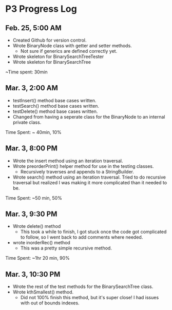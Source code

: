# P3 Progress Log

## Feb. 25, 5:00 AM&#x20;

* Created Github for version control.&#x20;
* Wrote BinaryNode class with getter and setter methods.
  * Not sure if generics are defined correctly yet.
* Wrote skeleton for BinarySearchTreeTester
* Wrote skeleton for BinarySearchTree

\~Time spent: 30min

## Mar. 3, 2:00 AM

* testInsert() method base cases written.
* testSearch() method base cases written.
* testDelete() method base cases written.
* Changed from having a seperate class for the BinaryNode to an internal private class.

Time Spent: \~ 40min, 10%

## Mar. 3, 8:00 PM

* Wrote the insert method using an iteration traversal.
* Wrote preorderPrint() helper method for use in the testing classes.
  * Recursively traverses and appends to a StringBuilder.
* Wrote search() method using an iteration traversal. Tried to do recursive traversal but realized I was making it more complicated than it needed to be.

Time Spent: \~50 min, 50%

## Mar. 3, 9:30 PM

* Wrote delete() method&#x20;
  * &#x20;This took a while to finish, I got stuck once the code got complicated to follow, so I went back to add comments where needed.&#x20;
* wrote inorderRec() method
  * &#x20;This was a pretty simple recursive method.

Time Spent: \~1hr 20 min, 90%

## Mar. 3, 10:30 PM

* Wrote the rest of the test methods for the BinarySearchTree class.
* Wrote kthSmallest() method.
  * Did not 100% finish this method, but it's super close! I had issues with out of bounds indexes.
